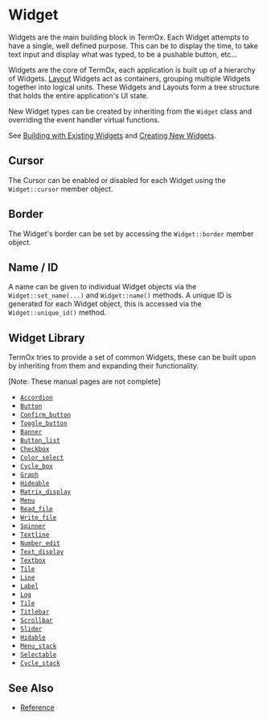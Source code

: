 # Widget

Widgets are the main building block in TermOx. Each Widget attempts to have a
single, well defined purpose. This can be to display the time, to take text
input and display what was typed, to be a pushable button, etc...

Widgets are the core of TermOx, each application is built up of a hierarchy of
Widgets. [Layout](layouts.md) Widgets act as containers, grouping multiple
Widgets together into logical units. These Widgets and Layouts form a tree
structure that holds the entire application's UI state.

New Widget types can be created by inheriting from the `Widget` class and
overriding the event handler virtual functions.

See [Building with Existing Widgets](building-with-existing-widgets.md) and
[Creating New Widgets](creating-new-widgets.md).

## Cursor

The Cursor can be enabled or disabled for each Widget using the `Widget::cursor`
member object.

## Border

The Widget's border can be set by accessing the `Widget::border` member object.

## Name / ID

A name can be given to individual Widget objects via the `Widget::set_name(...)`
and `Widget::name()` methods. A unique ID is generated for each Widget object,
this is accessed via the `Widget::unique_id()` method.

## Widget Library

TermOx tries to provide a set of common Widgets, these can be built upon by
inheriting from them and expanding their functionality.

[Note: These manual pages are not complete]

- [`Accordion`](widgets/accordion.md)
- [`Button`](widgets/button.md)
- [`Confirm_button`](widgets/confirm-button.md)
- [`Toggle_button`](widgets/toggle-button.md)
- [`Banner`](widgets/banner.md)
- [`Button_list`](widgets/button-list.md)
- [`Checkbox`](widgets/checkbox.md)
- [`Color_select`](widgets/color-select.md)
- [`Cycle_box`](widgets/cycle-box.md)
- [`Graph`](widgets/graph.md)
- [`Hideable`](widgets/hideable.md)
- [`Matrix_display`](widgets/matrix-display.md)
- [`Menu`](widgets/menu.md)
- [`Read_file`](widgets/read-file.md)
- [`Write_file`](widgets/write-file.md)
- [`Spinner`](widgets/spinner.md)
- [`Textline`](widgets/textline.md)
- [`Number_edit`](widgets/number-edit.md)
- [`Text_display`](widgets/text-display.md)
- [`Textbox`](widgets/textbox.md)
- [`Tile`](widgets/tile.md)
- [`Line`](widgets/line.md)
- [`Label`](widgets/label.md)
- [`Log`](widgets/log.md)
- [`Tile`](widgets/title.md)
- [`Titlebar`](widgets/titlebar.md)
- [`Scrollbar`](widgets/scrollbar.md)
- [`Slider`](widgets/slider.md)
- [`Hidable`](widgets/hidable.md)
- [`Menu_stack`](widgets/menu-stack.md)
- [`Selectable`](widgets/selectable.md)
- [`Cycle_stack`](widgets/cycle-stack.md)

## See Also

- [Reference](https://a-n-t-h-o-n-y.github.io/TermOx/classox_1_1Widget.html)
